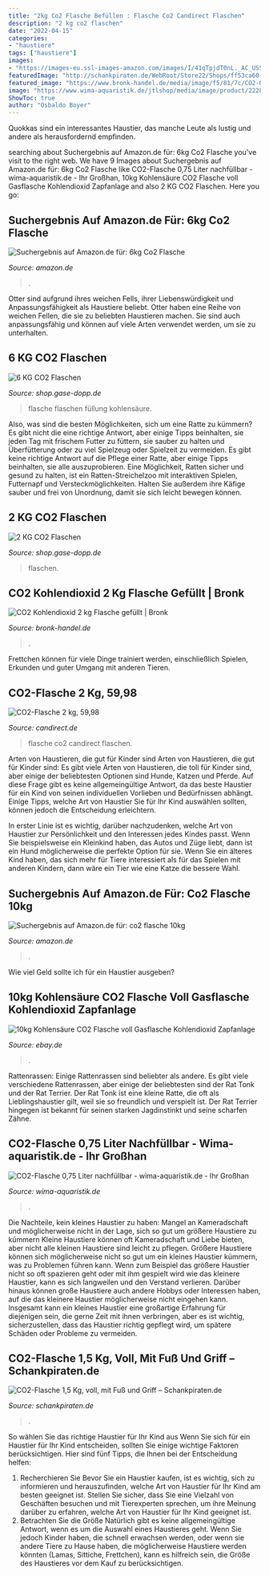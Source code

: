 ```yaml
---
title: "2kg Co2 Flasche Befüllen : Flasche Co2 Candirect Flaschen"
description: "2 kg co2 flaschen"
date: "2022-04-15"
categories:
- "haustiere"
tags: ["haustiere"]
images:
- "https://images-eu.ssl-images-amazon.com/images/I/41qTpjdT0nL._AC_US500_QL65_.jpg"
featuredImage: "http://schankpiraten.de/WebRoot/Store22/Shops/ff53ca60-2678-40bc-9bf6-18b94ce7c936/555A/F743/6E29/52AF/A549/0A48/355C/079C/31-98002_CO2-Flasche_15_kg.jpg"
featured_image: "https://www.bronk-handel.de/media/image/f5/81/7c/CO2-Gasflsche-2-kg.jpg"
image: "https://www.wima-aquaristik.de/jtlshop/media/image/product/2228/lg/co2-flasche-075-liter-nachfuellbar.jpg"
ShowToc: true
author: "Osbaldo Boyer"
---
```



Quokkas sind ein interessantes Haustier, das manche Leute als lustig und andere als herausfordernd empfinden.

	

		
searching about Suchergebnis auf Amazon.de für: 6kg Co2 Flasche you've visit to the right web. We have 9 Images about Suchergebnis auf Amazon.de für: 6kg Co2 Flasche like CO2-Flasche 0,75 Liter nachfüllbar - wima-aquaristik.de - Ihr Großhan, 10kg Kohlensäure CO2 Flasche voll Gasflasche Kohlendioxid Zapfanlage and also 2 KG CO2 Flaschen. Here you go:
		
    
## Suchergebnis Auf Amazon.de Für: 6kg Co2 Flasche

<img loading=lazy src="https://images-eu.ssl-images-amazon.com/images/I/41qTpjdT0nL._AC_US500_QL65_.jpg" onerror="this.onerror=null;this.src='https://tse2.mm.bing.net/th?id=OIP.Ph457UM3a4pgaMGVghUcLAHaHa&amp;pid=15.1';" alt="Suchergebnis auf Amazon.de für: 6kg Co2 Flasche">

_Source: amazon.de_

>. 

	

Otter sind aufgrund ihres weichen Fells, ihrer Liebenswürdigkeit und Anpassungsfähigkeit als Haustiere beliebt.
Otter haben eine Reihe von weichen Fellen, die sie zu beliebten Haustieren machen. Sie sind auch anpassungsfähig und können auf viele Arten verwendet werden, um sie zu unterhalten.

    
## 6 KG CO2 Flaschen

<img loading=lazy src="http://shop.gase-dopp.de/media/image/product/15752/md/co2-6-kg-flasche-kurz-neu-ohne-fuellung-leer.jpg" onerror="this.onerror=null;this.src='https://tse2.mm.bing.net/th?id=OIP.R_HXq_-HV7LOUYkfnrnSQgAAAA&amp;pid=15.1';" alt="6 KG CO2 Flaschen">

_Source: shop.gase-dopp.de_

>flasche flaschen füllung kohlensäure. 

	

Also, was sind die besten Möglichkeiten, sich um eine Ratte zu kümmern? Es gibt nicht die eine richtige Antwort, aber einige Tipps beinhalten, sie jeden Tag mit frischem Futter zu füttern, sie sauber zu halten und Überfütterung oder zu viel Spielzeug oder Spielzeit zu vermeiden.
Es gibt keine richtige Antwort auf die Pflege einer Ratte, aber einige Tipps beinhalten, sie alle auszuprobieren. Eine Möglichkeit, Ratten sicher und gesund zu halten, ist ein Ratten-Streichelzoo mit interaktiven Spielen, Futternapf und Versteckmöglichkeiten. Halten Sie außerdem ihre Käfige sauber und frei von Unordnung, damit sie sich leicht bewegen können.

    
## 2 KG CO2 Flaschen

<img loading=lazy src="https://shop.gase-dopp.de/media/image/product/22774/md/co2-2-kg-flasche-neu-made-in-germany-ohne-fuellung-leer-tuev-bis-2029-stand-2019.jpg" onerror="this.onerror=null;this.src='https://tse4.mm.bing.net/th?id=OIP.8mV76BRTVG9AYqa6dxPr8wAAAA&amp;pid=15.1';" alt="2 KG CO2 Flaschen">

_Source: shop.gase-dopp.de_

>flaschen. 

	



    
## CO2 Kohlendioxid 2 Kg Flasche Gefüllt | Bronk

<img loading=lazy src="https://www.bronk-handel.de/media/image/f5/81/7c/CO2-Gasflsche-2-kg.jpg" onerror="this.onerror=null;this.src='https://tse4.mm.bing.net/th?id=OIP.pQW6P4hkfF9a0TvAsQZAVAHaJ4&amp;pid=15.1';" alt="CO2 Kohlendioxid 2 kg Flasche gefüllt | Bronk">

_Source: bronk-handel.de_

>. 

	

Frettchen können für viele Dinge trainiert werden, einschließlich Spielen, Erkunden und guter Umgang mit anderen Tieren.

    
## CO2-Flasche 2 Kg, 59,98

<img loading=lazy src="http://www.candirect.de/bilder/produkte/gross/CO2-Flasche-2-kg.jpg" onerror="this.onerror=null;this.src='https://tse2.mm.bing.net/th?id=OIP.ZZ5iKnoIsghDneIQRQcToAHaHa&amp;pid=15.1';" alt="CO2-Flasche 2 kg, 59,98">

_Source: candirect.de_

>flasche co2 candirect flaschen. 

	

Arten von Haustieren, die gut für Kinder sind
Arten von Haustieren, die gut für Kinder sind:
Es gibt viele Arten von Haustieren, die toll für Kinder sind, aber einige der beliebtesten Optionen sind Hunde, Katzen und Pferde. Auf diese Frage gibt es keine allgemeingültige Antwort, da das beste Haustier für ein Kind von seinen individuellen Vorlieben und Bedürfnissen abhängt. Einige Tipps, welche Art von Haustier Sie für Ihr Kind auswählen sollten, können jedoch die Entscheidung erleichtern.

In erster Linie ist es wichtig, darüber nachzudenken, welche Art von Haustier zur Persönlichkeit und den Interessen jedes Kindes passt. Wenn Sie beispielsweise ein Kleinkind haben, das Autos und Züge liebt, dann ist ein Hund möglicherweise die perfekte Option für sie. Wenn Sie ein älteres Kind haben, das sich mehr für Tiere interessiert als für das Spielen mit anderen Kindern, dann wäre ein Tier wie eine Katze die bessere Wahl.

    
## Suchergebnis Auf Amazon.de Für: Co2 Flasche 10kg

<img loading=lazy src="https://images-eu.ssl-images-amazon.com/images/I/31rT2A2nNaL._AC_US436_QL65_.jpg" onerror="this.onerror=null;this.src='https://tse2.mm.bing.net/th?id=OIP.7Zu7NgObnWP2CIp5RZNMbgAAAA&amp;pid=15.1';" alt="Suchergebnis auf Amazon.de für: co2 flasche 10kg">

_Source: amazon.de_

>. 

	

Wie viel Geld sollte ich für ein Haustier ausgeben?

    
## 10kg Kohlensäure CO2 Flasche Voll Gasflasche Kohlendioxid Zapfanlage

<img loading=lazy src="http://www.gase-luedenbach.de/ebay/artikelbilder/co2-alle.jpg" onerror="this.onerror=null;this.src='https://tse4.mm.bing.net/th?id=OIP.TJuaLxUCg-1UcukVyoKsbgHaHa&amp;pid=15.1';" alt="10kg Kohlensäure CO2 Flasche voll Gasflasche Kohlendioxid Zapfanlage">

_Source: ebay.de_

>. 

	

Rattenrassen: Einige Rattenrassen sind beliebter als andere.
Es gibt viele verschiedene Rattenrassen, aber einige der beliebtesten sind der Rat Tonk und der Rat Terrier. Der Rat Tonk ist eine kleine Ratte, die oft als Lieblingshaustier gilt, weil sie so freundlich und verspielt ist. Der Rat Terrier hingegen ist bekannt für seinen starken Jagdinstinkt und seine scharfen Zähne.

    
## CO2-Flasche 0,75 Liter Nachfüllbar - Wima-aquaristik.de - Ihr Großhan

<img loading=lazy src="https://www.wima-aquaristik.de/jtlshop/media/image/product/2228/lg/co2-flasche-075-liter-nachfuellbar.jpg" onerror="this.onerror=null;this.src='https://tse1.mm.bing.net/th?id=OIP.pAv4lrPWSzMbcWLIuFhoJAHaHa&amp;pid=15.1';" alt="CO2-Flasche 0,75 Liter nachfüllbar - wima-aquaristik.de - Ihr Großhan">

_Source: wima-aquaristik.de_

>. 

	

Die Nachteile, kein kleines Haustier zu haben: Mangel an Kameradschaft und möglicherweise nicht in der Lage, sich so gut um größere Haustiere zu kümmern
Kleine Haustiere können oft Kameradschaft und Liebe bieten, aber nicht alle kleinen Haustiere sind leicht zu pflegen. Größere Haustiere können sich möglicherweise nicht so gut um ein kleines Haustier kümmern, was zu Problemen führen kann. Wenn zum Beispiel das größere Haustier nicht so oft spazieren geht oder mit ihm gespielt wird wie das kleinere Haustier, kann es sich langweilen und den Verstand verlieren. Darüber hinaus können große Haustiere auch andere Hobbys oder Interessen haben, auf die das kleinere Haustier möglicherweise nicht eingehen kann. Insgesamt kann ein kleines Haustier eine großartige Erfahrung für diejenigen sein, die gerne Zeit mit ihnen verbringen, aber es ist wichtig, sicherzustellen, dass das Haustier richtig gepflegt wird, um spätere Schäden oder Probleme zu vermeiden.

    
## CO2-Flasche 1,5 Kg, Voll, Mit Fuß Und Griff – Schankpiraten.de

<img loading=lazy src="http://schankpiraten.de/WebRoot/Store22/Shops/ff53ca60-2678-40bc-9bf6-18b94ce7c936/555A/F743/6E29/52AF/A549/0A48/355C/079C/31-98002_CO2-Flasche_15_kg.jpg" onerror="this.onerror=null;this.src='https://tse4.mm.bing.net/th?id=OIP.pPCd6lzUgl2NnTiIaDRungAAAA&amp;pid=15.1';" alt="CO2-Flasche 1,5 Kg, voll, mit Fuß und Griff – Schankpiraten.de">

_Source: schankpiraten.de_

>. 

	

So wählen Sie das richtige Haustier für Ihr Kind aus
Wenn Sie sich für ein Haustier für Ihr Kind entscheiden, sollten Sie einige wichtige Faktoren berücksichtigen. Hier sind fünf Tipps, die Ihnen bei der Entscheidung helfen:
1. Recherchieren Sie
Bevor Sie ein Haustier kaufen, ist es wichtig, sich zu informieren und herauszufinden, welche Art von Haustier für Ihr Kind am besten geeignet ist. Stellen Sie sicher, dass Sie eine Vielzahl von Geschäften besuchen und mit Tierexperten sprechen, um ihre Meinung darüber zu erfahren, welche Art von Haustier für Ihr Kind geeignet ist.
2. Betrachten Sie die Größe
Natürlich gibt es keine allgemeingültige Antwort, wenn es um die Auswahl eines Haustieres geht. Wenn Sie jedoch Kinder haben, die schnell erwachsen werden, oder wenn sie andere Tiere zu Hause haben, die möglicherweise Haustiere werden könnten (Lamas, Sittiche, Frettchen), kann es hilfreich sein, die Größe des Haustieres vor dem Kauf zu berücksichtigen.

